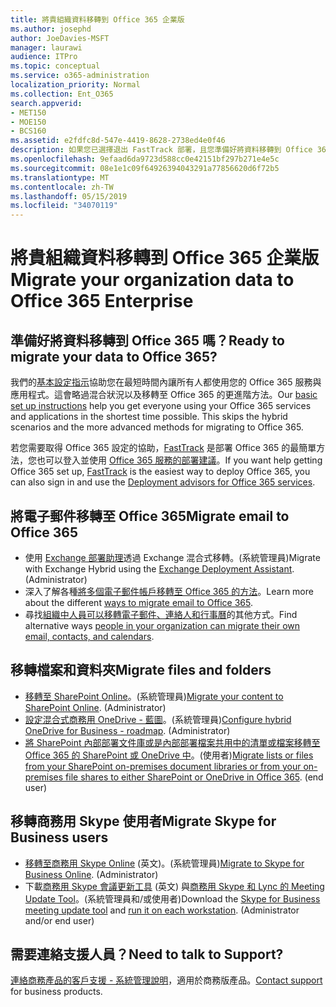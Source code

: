 ```yaml
---
title: 將貴組織資料移轉到 Office 365 企業版
ms.author: josephd
author: JoeDavies-MSFT
manager: laurawi
audience: ITPro
ms.topic: conceptual
ms.service: o365-administration
localization_priority: Normal
ms.collection: Ent_O365
search.appverid:
- MET150
- MOE150
- BCS160
ms.assetid: e2fdfc8d-547e-4419-8628-2738ed4e0f46
description: 如果您已選擇退出 FastTrack 部署，且您準備好將資料移轉到 Office 365，這就是開始的位置。
ms.openlocfilehash: 9efaad6da9723d588cc0e42151bf297b271e4e5c
ms.sourcegitcommit: 08e1e1c09f64926394043291a77856620d6f72b5
ms.translationtype: MT
ms.contentlocale: zh-TW
ms.lasthandoff: 05/15/2019
ms.locfileid: "34070119"
---
```

# <a name="migrate-your-organization-data-to-office-365-enterprise"></a><span data-ttu-id="7612c-103">將貴組織資料移轉到 Office 365 企業版</span><span class="sxs-lookup"><span data-stu-id="7612c-103">Migrate your organization data to Office 365 Enterprise</span></span>

## <a name="ready-to-migrate-your-data-to-office-365"></a><span data-ttu-id="7612c-104">準備好將資料移轉到 Office 365 嗎？</span><span class="sxs-lookup"><span data-stu-id="7612c-104">Ready to migrate your data to Office 365?</span></span>

<span data-ttu-id="7612c-p101">我們的[基本設定指示](https://support.office.com/article/Set-up-Office-365-for-business-6a3a29a0-e616-4713-99d1-15eda62d04fa)協助您在最短時間內讓所有人都使用您的 Office 365 服務與應用程式。這會略過混合狀況以及移轉至 Office 365 的更進階方法。</span><span class="sxs-lookup"><span data-stu-id="7612c-p101">Our [basic set up instructions](https://support.office.com/article/Set-up-Office-365-for-business-6a3a29a0-e616-4713-99d1-15eda62d04fa) help you get everyone using your Office 365 services and applications in the shortest time possible. This skips the hybrid scenarios and the more advanced methods for migrating to Office 365.</span></span> 
  
<span data-ttu-id="7612c-107">若您需要取得 Office 365 設定的協助，[FastTrack](https://fasttrack.microsoft.com/office) 是部署 Office 365 的最簡單方法，您也可以登入並使用 [Office 365 服務的部署建議](deployment-advisors-for-office-365.md)。</span><span class="sxs-lookup"><span data-stu-id="7612c-107">If you want help getting Office 365 set up, [FastTrack](https://fasttrack.microsoft.com/office) is the easiest way to deploy Office 365, you can also sign in and use the [Deployment advisors for Office 365 services](deployment-advisors-for-office-365.md).</span></span>

## <a name="migrate-email-to-office-365"></a><span data-ttu-id="7612c-108">將電子郵件移轉至 Office 365</span><span class="sxs-lookup"><span data-stu-id="7612c-108">Migrate email to Office 365</span></span>
- <span data-ttu-id="7612c-p102">使用 [Exchange 部署助理](https://technet.microsoft.com/exdeploy2013)透過 Exchange 混合式移轉。(系統管理員)</span><span class="sxs-lookup"><span data-stu-id="7612c-p102">Migrate with Exchange Hybrid using the [Exchange Deployment Assistant](https://technet.microsoft.com/exdeploy2013). (Administrator)</span></span>
- <span data-ttu-id="7612c-111">深入了解各種[將多個電子郵件帳戶移轉至 Office 365 的方法](https://support.office.com/article/Ways-to-migrate-multiple-email-accounts-to-Office-365-0a4913fe-60fb-498f-9155-a86516418842)。</span><span class="sxs-lookup"><span data-stu-id="7612c-111">Learn more about the different [ways to migrate email to Office 365](https://support.office.com/article/Ways-to-migrate-multiple-email-accounts-to-Office-365-0a4913fe-60fb-498f-9155-a86516418842).</span></span>
- <span data-ttu-id="7612c-112">尋找[組織中人員可以移轉電子郵件、連絡人和行事曆](https://support.office.com/article/Migrate-email-and-contacts-to-Office-365-for-business-a3e3bddb-582e-4133-8670-e61b9f58627e)的其他方式。</span><span class="sxs-lookup"><span data-stu-id="7612c-112">Find alternative ways [people in your organization can migrate their own email, contacts, and calendars](https://support.office.com/article/Migrate-email-and-contacts-to-Office-365-for-business-a3e3bddb-582e-4133-8670-e61b9f58627e).</span></span>

## <a name="migrate-files-and-folders"></a><span data-ttu-id="7612c-113">移轉檔案和資料夾</span><span class="sxs-lookup"><span data-stu-id="7612c-113">Migrate files and folders</span></span>
- <span data-ttu-id="7612c-p103">[移轉至 SharePoint Online](https://support.office.com/article/d8c6ce52-f8a2-4661-97f7-45e49351bdb9)。(系統管理員)</span><span class="sxs-lookup"><span data-stu-id="7612c-p103">[Migrate your content to SharePoint Online](https://support.office.com/article/d8c6ce52-f8a2-4661-97f7-45e49351bdb9). (Administrator)</span></span>
- <span data-ttu-id="7612c-p104">[設定混合式商務用 OneDrive - 藍圖](https://docs.microsoft.com/SharePoint/hybrid/configure-hybrid-onedrive-for-businessroadmap)。(系統管理員)</span><span class="sxs-lookup"><span data-stu-id="7612c-p104">[Configure hybrid OneDrive for Business - roadmap](https://docs.microsoft.com/SharePoint/hybrid/configure-hybrid-onedrive-for-businessroadmap). (Administrator)</span></span>
- <span data-ttu-id="7612c-p105">[將 SharePoint 內部部署文件庫或是內部部署檔案共用中的清單或檔案移轉至 Office 365 的 SharePoint 或 OneDrive 中](https://docs.microsoft.com/sharepointmigration/introducing-the-sharepoint-migration-tool)。(使用者)</span><span class="sxs-lookup"><span data-stu-id="7612c-p105">[Migrate lists or files from your SharePoint on-premises document libraries or from your on-premises file shares to either SharePoint or OneDrive in Office 365](https://docs.microsoft.com/sharepointmigration/introducing-the-sharepoint-migration-tool). (end user)</span></span>

## <a name="migrate-skype-for-business-users"></a><span data-ttu-id="7612c-120">移轉商務用 Skype 使用者</span><span class="sxs-lookup"><span data-stu-id="7612c-120">Migrate Skype for Business users</span></span>
- <span data-ttu-id="7612c-p106">[移轉至商務用 Skype Online](https://technet.microsoft.com/library/jj204969.aspx) (英文)。(系統管理員)</span><span class="sxs-lookup"><span data-stu-id="7612c-p106">[Migrate to Skype for Business Online](https://technet.microsoft.com/library/jj204969.aspx). (Administrator)</span></span>
- <span data-ttu-id="7612c-p107">下載[商務用 Skype 會議更新工具](https://www.microsoft.com/en-us/download/details.aspx?id=51659) (英文) 與[商務用 Skype 和 Lync 的 Meeting Update Tool](https://support.office.com/article/Meeting-Update-Tool-for-Skype-for-Business-and-Lync-2b525fe6-ed0f-4331-b533-c31546fcf4d4)。(系統管理員和/或使用者)</span><span class="sxs-lookup"><span data-stu-id="7612c-p107">Download the [Skype for Business meeting update tool](https://www.microsoft.com/en-us/download/details.aspx?id=51659) and [run it on each workstation](https://support.office.com/article/Meeting-Update-Tool-for-Skype-for-Business-and-Lync-2b525fe6-ed0f-4331-b533-c31546fcf4d4). (Administrator and/or end user)</span></span>
  
## <a name="need-to-talk-to-support"></a><span data-ttu-id="7612c-125">需要連絡支援人員？</span><span class="sxs-lookup"><span data-stu-id="7612c-125">Need to talk to Support?</span></span>
<span data-ttu-id="7612c-126">[連絡商務產品的客戶支援 - 系統管理說明](https://support.office.com/article/32a17ca7-6fa0-4870-8a8d-e25ba4ccfd4b)，適用於商務版產品。</span><span class="sxs-lookup"><span data-stu-id="7612c-126">[Contact support](https://support.office.com/article/32a17ca7-6fa0-4870-8a8d-e25ba4ccfd4b) for business products.</span></span>